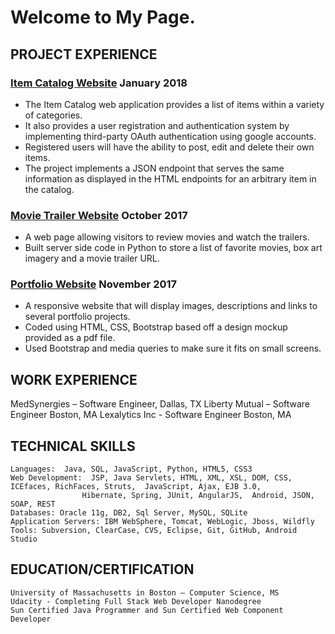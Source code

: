 # Welcome to My Page.

## PROJECT EXPERIENCE

### [Item Catalog Website](https://suchitrasompalli.github.io/fullstack-nanodegree-movietrailer/) January 2018
- The Item Catalog web application provides a list of items within a variety of
categories. 
- It also provides a user registration and authentication system by implementing third-party OAuth authentication using google accounts.
- Registered users will have the ability to post, edit and delete their own items.
- The project implements a JSON endpoint that serves the same information as displayed in the HTML endpoints for an arbitrary item in the catalog.

### [Movie Trailer Website](https://suchitrasompalli.github.io/fullstack-nanodegree-movietrailer/) October 2017
- A web page allowing visitors to review movies and watch the trailers.
- Built server side code in Python to store a list of favorite movies, box art imagery and a movie trailer URL.

### [Portfolio Website](https://suchitrasompalli.github.io/fullstack-nanodegree-portfolio/) November 2017
- A responsive website that will display images, descriptions and links to several portfolio projects.
- Coded using HTML, CSS, Bootstrap based off a design mockup provided as a pdf file.
- Used Bootstrap and media queries to make sure it fits on small screens.

## WORK EXPERIENCE

MedSynergies – Software Engineer, Dallas, TX
Liberty Mutual – Software Engineer Boston, MA
Lexalytics Inc  - Software Engineer Boston, MA 

## TECHNICAL SKILLS

	Languages:  Java, SQL, JavaScript, Python, HTML5, CSS3
	Web Development:  JSP, Java Servlets, HTML, XML, XSL, DOM, CSS, ICEfaces, RichFaces, Struts,  JavaScript, Ajax, EJB 3.0,
                    Hibernate, Spring, JUnit, AngularJS,  Android, JSON, SOAP, REST
	Databases: Oracle 11g, DB2, Sql Server, MySQL, SQLite
	Application Servers: IBM WebSphere, Tomcat, WebLogic, Jboss, Wildfly
	Tools: Subversion, ClearCase, CVS, Eclipse, Git, GitHub, Android Studio

## EDUCATION/CERTIFICATION

	University of Massachusetts in Boston – Computer Science, MS
	Udacity - Completing Full Stack Web Developer Nanodegree
	Sun Certified Java Programmer and Sun Certified Web Component Developer


